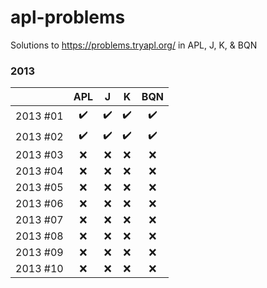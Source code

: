 # apl-problems
Solutions to https://problems.tryapl.org/ in APL, J, K, &amp; BQN

### 2013

|          | APL                | J                  | K                  | BQN                |
| ---      | :---:              | :---:              | :---:              | :---:              |
| 2013 #01 | :heavy_check_mark: | :heavy_check_mark: | :heavy_check_mark: | :heavy_check_mark: |
| 2013 #02 | :heavy_check_mark: | :heavy_check_mark: | :heavy_check_mark: | :heavy_check_mark: |
| 2013 #03 | :x:                | :x:                | :x:                | :x:                |
| 2013 #04 | :x:                | :x:                | :x:                | :x:                |
| 2013 #05 | :x:                | :x:                | :x:                | :x:                |
| 2013 #06 | :x:                | :x:                | :x:                | :x:                |
| 2013 #07 | :x:                | :x:                | :x:                | :x:                |
| 2013 #08 | :x:                | :x:                | :x:                | :x:                |
| 2013 #09 | :x:                | :x:                | :x:                | :x:                |
| 2013 #10 | :x:                | :x:                | :x:                | :x:                |
